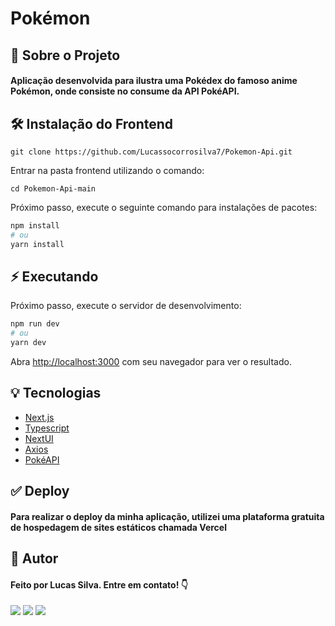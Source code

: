 # Pokémon

## 💬 Sobre o Projeto

#### Aplicação desenvolvida para ilustra uma Pokédex do famoso anime Pokémon, onde consiste no consume da API PokéAPI.

## 🛠️ Instalação do Frontend

```
git clone https://github.com/Lucassocorrosilva7/Pokemon-Api.git
```

Entrar na pasta frontend utilizando o comando:

```
cd Pokemon-Api-main
```

Próximo passo, execute o seguinte comando para instalações de pacotes:

```bash
npm install
# ou
yarn install
```

## ⚡ Executando

Próximo passo, execute o servidor de desenvolvimento:

```bash
npm run dev
# ou
yarn dev
```

Abra [http://localhost:3000](http://localhost:3000) com seu navegador para ver o resultado.

## 💡 Tecnologias

- [Next.js](https://nextjs.org/)
- [Typescript](https://www.typescriptlang.org/)
- [NextUI](https://nextui.org/)
- [Axios](https://axios-http.com/)
- [PokéAPI](https://pokeapi.co/)

## ✅ Deploy

#### Para realizar o deploy da minha aplicação, utilizei uma plataforma gratuita de hospedagem de sites estáticos chamada Vercel

## 👤 Autor

#### Feito por Lucas Silva. Entre em contato! 👇

<a href="https://lucas-bio.netlify.app/"><img src="https://img.shields.io/badge/Portfólio-6d28d9?style=for-the-badge&logo=&logoColor=white" target="_blank"></a>
<a href="https://www.linkedin.com/in/luquinhasssilva/"><img src="https://img.shields.io/badge/LinkedIn-0077B5?style=for-the-badge&logo=linkedin&logoColor=white" target="_blank"></a>
<a href="mailto:someone@lucassocorrosilva@gmail.com"><img src="https://img.shields.io/badge/Gmail-D14836?style=for-the-badge&logo=gmail&logoColor=white" target="_blank"></a>
